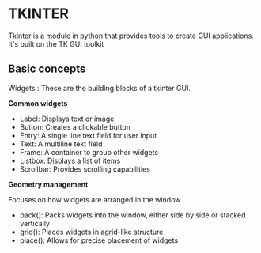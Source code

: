 # TKINTER

Tkinter is a module in python that provides tools to create GUI applications. It's built on the TK GUI toolkit 


## Basic concepts
Widgets : These are the building blocks of a tkinter GUI.

**Common widgets**

* Label: Displays text or image
* Button: Creates a clickable button
* Entry: A single line text field for user input
* Text: A multiline text field
* Frame: A container to group other widgets
* Listbox: Displays a list of items
* Scrollbar: Provides scrolling capabilities

**Geometry management**

Focuses on how widgets are arranged in the window

* pack(): Packs widgets into the window, either side by side or stacked vertically
* grid(): Places widgets in  agrid-like structure
* place(): Allows for precise placement of widgets
  
